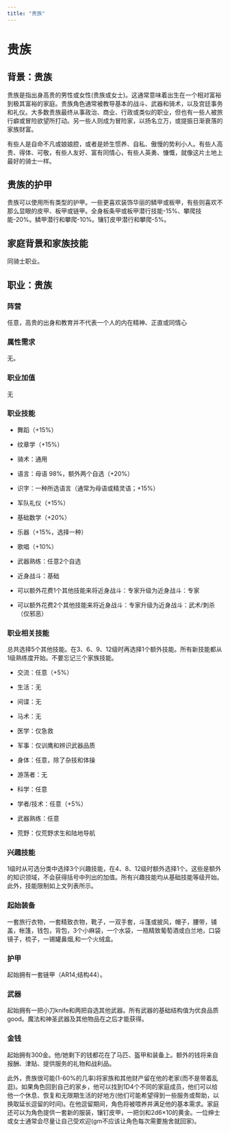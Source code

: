 ```yaml
---
title: "贵族"
---
```

# 贵族

## 背景：贵族

贵族是指出身高贵的男性或女性(贵族或女士)。这通常意味着出生在一个相对富裕到极其富裕的家庭。贵族角色通常被教导基本的战斗、武器和骑术，以及宫廷事务和礼仪。大多数贵族最终从事政治、商业、行政或类似的职业，但也有一些人被旅行癖或冒险欲望所打动。另一些人则成为冒险家，以扬名立万，或提振日渐衰落的家族财富。

有些人是自命不凡或娘娘腔，或者是娇生惯养、自私、傲慢的势利小人。有些人高贵、得体、可敬，有些人友好、富有同情心，有些人英勇、慷慨，就像这片土地上最好的骑士一样。

## 贵族的护甲

贵族可以使用所有类型的护甲。一些更喜欢装饰华丽的鳞甲或板甲，有些则喜欢不那么显眼的皮甲、板甲或链甲。全身板条甲或板甲潜行技能-15%、攀爬技能-20%。鳞甲潜行和攀爬-10%。镶钉皮甲潜行和攀爬-5%。

## 家庭背景和家族技能

同骑士职业。

## 职业：贵族

### 阵营

任意，高贵的出身和教育并不代表一个人的内在精神、正直或同情心

### 属性需求

无。

### 职业加值

无

### 职业技能

- 舞蹈（+15%）

- 纹章学（+15%）

- 骑术：通用

- 语言：母语 98%，额外两个自选（+20%）

- 识字：一种所选语言（通常为母语或精灵语；+15%）

- 军队礼仪（+15%）

- 基础数学（+20%）

- 乐器（+15%，选择一种）

- 歌唱（+10%）

- 武器熟练：任意2个自选

- 近身战斗：基础

- 可以额外花费1个其他技能来将近身战斗：专家升级为近身战斗：专家

- 可以额外花费2个其他技能来将近身战斗：专家升级为近身战斗：武术/刺杀（仅邪恶）


### 职业相关技能

总共选择5个其他技能。在3、6、9、12级时再选择1个额外技能。所有新技能都从1级熟练度开始。不要忘记三个家族技能。

- 交流：任意（+5%）

- 生活：无

- 间谍：无

- 马术：无

- 医学：仅急救

- 军事：仅训鹰和辨识武器品质

- 身体：任意，除了杂技和体操

- 游荡者：无

- 科学：任意

- 学者/技术：任意（+5%）

- 武器熟练：任意

- 荒野：仅荒野求生和陆地导航


### 兴趣技能

1级时从可选分类中选择3个兴趣技能，在4、8、12级时额外选择1个。这些是额外的知识领域，不会获得括号中列出的加值。所有兴趣技能均从基础技能等级开始。此外，技能限制如上文列表所示。

### 起始装备

一套旅行衣物，一套精致衣物，靴子，一双手套，斗篷或披风，帽子，腰带，铺盖，帐篷，钱包，背包，3个小麻袋，一个水袋，一瓶精致葡萄酒或白兰地，口袋镜子，梳子，一锡罐鼻烟,和一个火绒盒。

### 护甲

起始拥有一套链甲（AR14;结构44）。

### 武器

起始拥有一把小刀knife和两把自选其他武器。所有武器的基础结构值为优良品质good。魔法和神圣武器及其他物品在之后才能获得。

### 金钱

起始拥有300金。他/她剩下的钱都花在了马匹、盔甲和装备上。额外的钱将来自报酬、津贴、提供服务的礼物和战利品。

此外，贵族很可能(1-60%的几率)将家族和其他财产留在他的老家(而不是带着乱逛)。如果角色回到自己的家乡，他可以找到1D4个不同的家庭成员，他们可以给他一个休息、恢复和无限期生活的好地方(他们可能希望得到一些服务或帮助，以换取延长逗留的时间)。在他逗留期间，角色将被喂养并满足他的基本需求。家庭还可以为角色提供一套新的服装，镶钉皮甲，一把剑和2d6×10的黄金。一位绅士或女士通常会尽量让自己受欢迎(gm不应该让角色每次需要施舍就回家)。
